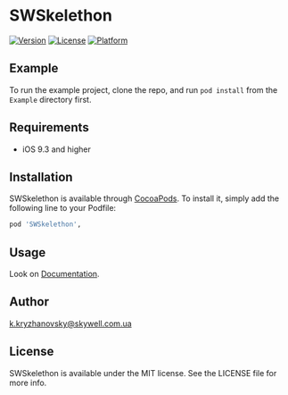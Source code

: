 # SWSkelethon


[![Version](https://img.shields.io/cocoapods/v/SWSkelethon.svg?style=flat)](http://cocoapods.org/pods/SWSkelethon)
[![License](https://img.shields.io/cocoapods/l/SWSkelethon.svg?style=flat)](http://cocoapods.org/pods/SWSkelethon)
[![Platform](https://img.shields.io/cocoapods/p/SWSkelethon.svg?style=flat)](http://cocoapods.org/pods/SWSkelethon)

## Example

To run the example project, clone the repo, and run `pod install` from the `Example` directory first.

## Requirements
* iOS 9.3 and higher

## Installation

SWSkelethon is available through [CocoaPods](http://cocoapods.org). To install
it, simply add the following line to your Podfile:

```ruby
pod 'SWSkelethon',

```

## Usage

Look on [Documentation](https://skywelldevelopers.github.io/SWSkelethon/).


## Author
k.kryzhanovsky@skywell.com.ua

## License
SWSkelethon is available under the MIT license. See the LICENSE file for more info.
